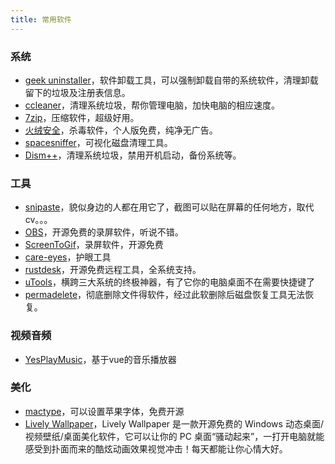 ```yaml
---
title: 常用软件
---
```

### 系统
* [geek uninstaller](https://geekuninstaller.com/download)，软件卸载工具，可以强制卸载自带的系统软件，清理卸载留下的垃圾及注册表信息。
* [ccleaner](https://www.ccleaner.com/)，清理系统垃圾，帮你管理电脑，加快电脑的相应速度。
* [7zip](https://www.7-zip.org/)，压缩软件，超级好用。
* [火绒安全](https://huorong.cn/person5.html)，杀毒软件，个人版免费，纯净无广告。
* [spacesniffer](http://www.uderzo.it/main_products/space_sniffer/download_alt.html)，可视化磁盘清理工具。
* [Dism++](https://www.chuyu.me/zh-Hans/)，清理系统垃圾，禁用开机启动，备份系统等。


### 工具
* [snipaste](https://github.com/Snipaste/feedback)，貌似身边的人都在用它了，截图可以贴在屏幕的任何地方，取代cv。。。
* [OBS](https://obsproject.com/)，开源免费的录屏软件，听说不错。
* [ScreenToGif](https://github.com/NickeManarin/ScreenToGif/releases)，录屏软件，开源免费
* [care-eyes](http://www.care-eyes.com/)，护眼工具
* [rustdesk](https://github.com/rustdesk/rustdesk/releases)，开源免费远程工具，全系统支持。
* [uTools](http://www.u.tools/)，横跨三大系统的终极神器，有了它你的电脑桌面不在需要快捷键了
* [permadelete](https://github.com/DevelopersTree/permadelete/releases)，彻底删除文件得软件，经过此软删除后磁盘恢复工具无法恢复。


### 视频音频
* [YesPlayMusic](https://github.com/qier222/YesPlayMusic)，基于vue的音乐播放器


### 美化
* [mactype](https://github.com/snowie2000/mactype)，可以设置苹果字体，免费开源
* [Lively Wallpaper](https://github.com/rocksdanister/lively)，Lively Wallpaper 是一款开源免费的 Windows 动态桌面/视频壁纸/桌面美化软件，它可以让你的 PC 桌面“骚动起来”，一打开电脑就能感受到扑面而来的酷炫动画效果视觉冲击！每天都能让你心情大好。








